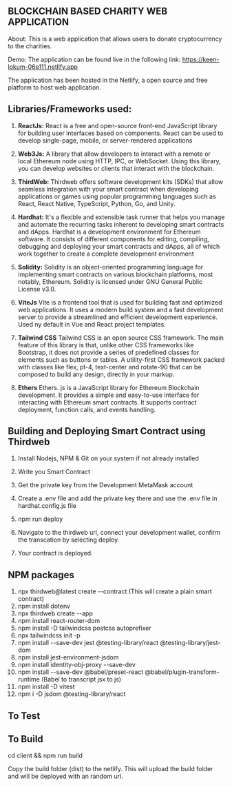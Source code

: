 BLOCKCHAIN BASED CHARITY WEB APPLICATION
--------------------------------------------------

About:
    This is a web application that allows users to donate cryptocurrency to the charities.

Demo:
    The application can be found live in the following link: https://keen-lokum-06e111.netlify.app

The application has been hosted in the Netlify, a open source and free platform to host web application.

Libraries/Frameworks used:
--------------------------------------------------

1. **ReactJs:**
    React is a free and open-source front-end JavaScript library for building user interfaces based on components. React can be used to develop single-page, mobile, or server-rendered applications

2. **Web3Js:**
    A library that allow developers to interact with a remote or local Ethereum node using HTTP, IPC, or WebSocket. Using this library, you can develop websites or clients that interact with the blockchain.

3. **ThirdWeb:**
    Thirdweb offers software development kits (SDKs) that allow seamless integration with your smart contract when developing applications or games using popular programming languages such as React, React Native, TypeScript, Python, Go, and Unity.

4. **Hardhat:**
    It's a flexible and extensible task runner that helps you manage and automate the recurring tasks inherent to developing smart contracts and dApps. Hardhat is a development environment for Ethereum software. It consists of different components for editing, compiling, debugging and deploying your smart contracts and dApps, all of which work together to create a complete development environment

5. **Solidity:**
    Solidity is an object-oriented programming language for implementing smart contracts on various blockchain platforms, most notably, Ethereum. Solidity is licensed under GNU General Public License v3.0.

6. **ViteJs**
    Vite is a frontend tool that is used for building fast and optimized web applications. It uses a modern build system and a fast development server to provide a streamlined and efficient development experience. Used ny default in Vue and React project templates.

7. **Tailwind CSS**
    Tailwind CSS is an open source CSS framework. The main feature of this library is that, unlike other CSS frameworks like Bootstrap, it does not provide a series of predefined classes for elements such as buttons or tables. A utility-first CSS framework packed with classes like flex, pt-4, text-center and rotate-90 that can be composed to build any design, directly in your markup.

8. **Ethers**
    Ethers. js is a JavaScript library for Ethereum Blockchain development. It provides a simple and easy-to-use interface for interacting with Ethereum smart contracts. It supports contract deployment, function calls, and events handling.

Building and Deploying Smart Contract using Thirdweb
--------------------------------------------------

1. Install Nodejs, NPM & Git on your system if not already installed

2. Write you Smart Contract

3. Get the private key from the Development MetaMask account

4. Create a .env file and add the private key there and use the .env file in hardhat.config.js file

5. npm run deploy

6. Navigate to the thirdweb url, connect your development wallet, confirm the transcation by selecting deploy.

7. Your contract is deployed.

NPM packages
--------------------------------------------------

1. npx thirdweb@latest create --contract (This will create a plain smart contract)
2. npm install dotenv
3. npx thirdweb create --app
4. npm install react-router-dom
5. npm install -D tailwindcss postcss autoprefixer
6. npx tailwindcss init -p
7. npm install --save-dev jest @testing-library/react @testing-library/jest-dom
8. npm install jest-environment-jsdom
9. npm install identity-obj-proxy --save-dev
10. npm install --save-dev @babel/preset-react @babel/plugin-transform-runtime (Babel to transcript jsx to js)
11. npm install -D vitest
12. npm i -D jsdom @testing-library/react


To Test
--------------------------------------------------


To Build
--------------------------------------------------

cd client && npm run build

Copy the build folder (dist) to the netlify. This will upload the build folder and will be deployed with an random url.
